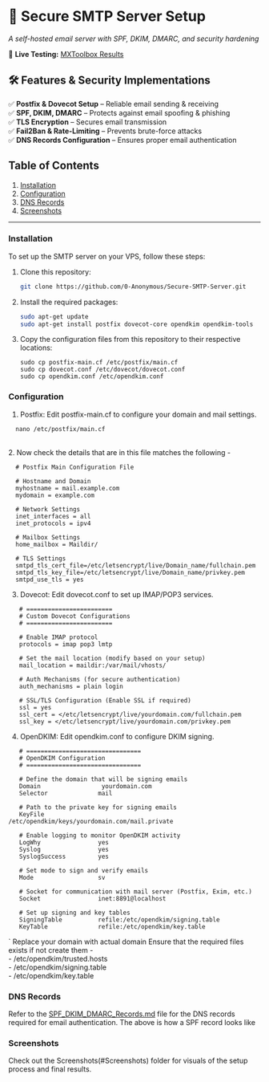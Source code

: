 # 📧 Secure SMTP Server Setup  
*A self-hosted email server with SPF, DKIM, DMARC, and security hardening*  

🚀 **Live Testing:** [MXToolbox Results](https://mxtoolbox.com/SuperTool.aspx) 

## 🛠️ Features & Security Implementations  
✅ **Postfix & Dovecot Setup** – Reliable email sending & receiving  
✅ **SPF, DKIM, DMARC** – Protects against email spoofing & phishing  
✅ **TLS Encryption** – Secures email transmission  
✅ **Fail2Ban & Rate-Limiting** – Prevents brute-force attacks  
✅ **DNS Records Configuration** – Ensures proper email authentication  


## Table of Contents
1. [Installation](#installation)
2. [Configuration](#configuration)
3. [DNS Records](#dns-records)
4. [Screenshots](#screenshots)

---

### **Installation**  
To set up the SMTP server on your VPS, follow these steps:

1. Clone this repository:
   ```bash
   git clone https://github.com/0-Anonymous/Secure-SMTP-Server.git
   ```
2. Install the required packages:
   ```bash
   sudo apt-get update
   sudo apt-get install postfix dovecot-core opendkim opendkim-tools
   ```
3. Copy the configuration files from this repository to their respective locations:
   ```
   sudo cp postfix-main.cf /etc/postfix/main.cf
   sudo cp dovecot.conf /etc/dovecot/dovecot.conf
   sudo cp opendkim.conf /etc/opendkim.conf
   ```
### **Configuration**
1.   Postfix: Edit postfix-main.cf to configure your domain and mail settings.
   ```
     nano /etc/postfix/main.cf
   ```
  <br>
2.   Now check the details that are in this file matches the following -

      # Postfix Main Configuration File
      
      # Hostname and Domain
      myhostname = mail.example.com
      mydomain = example.com
      
      # Network Settings
      inet_interfaces = all
      inet_protocols = ipv4
      
      # Mailbox Settings
      home_mailbox = Maildir/
      
      # TLS Settings
      smtpd_tls_cert_file=/etc/letsencrypt/live/Domain_name/fullchain.pem
      smtpd_tls_key_file=/etc/letsencrypt/live/Domain_name/privkey.pem
      smtpd_use_tls = yes 
   
3.   Dovecot: Edit dovecot.conf to set up IMAP/POP3 services.
   ```
      # ========================
      # Custom Dovecot Configurations
      # ========================
      
      # Enable IMAP protocol
      protocols = imap pop3 lmtp
      
      # Set the mail location (modify based on your setup)
      mail_location = maildir:/var/mail/vhosts/
      
      # Auth Mechanisms (for secure authentication)
      auth_mechanisms = plain login
      
      # SSL/TLS Configuration (Enable SSL if required)
      ssl = yes
      ssl_cert = </etc/letsencrypt/live/yourdomain.com/fullchain.pem
      ssl_key = </etc/letsencrypt/live/yourdomain.com/privkey.pem

 ```
4.  OpenDKIM: Edit opendkim.conf to configure DKIM signing.
   ```
      # ================================
      # OpenDKIM Configuration
      # ================================
      
      # Define the domain that will be signing emails
      Domain                 yourdomain.com
      Selector              mail
      
      # Path to the private key for signing emails
      KeyFile               /etc/opendkim/keys/yourdomain.com/mail.private
      
      # Enable logging to monitor OpenDKIM activity
      LogWhy                yes
      Syslog                yes
      SyslogSuccess         yes
      
      # Set mode to sign and verify emails
      Mode                  sv
      
      # Socket for communication with mail server (Postfix, Exim, etc.)
      Socket                inet:8891@localhost
      
      # Set up signing and key tables
      SigningTable          refile:/etc/opendkim/signing.table
      KeyTable              refile:/etc/opendkim/key.table
  ```
`
      Replace your domain with actual domain
      Ensure that the required files exists if not create them - <br>
         - /etc/opendkim/trusted.hosts <br>
         - /etc/opendkim/signing.table <br>
         - /etc/opendkim/key.table <br>

### **DNS Records**
Refer to the [SPF_DKIM_DMARC_Records.md](./SPF_DKIM_DMARC_Records.md) file for the DNS records required for email authentication.
The above is how a SPF record looks like


### **Screenshots**
Check out the Screenshots(#Screenshots) folder for visuals of the setup process and final results.
